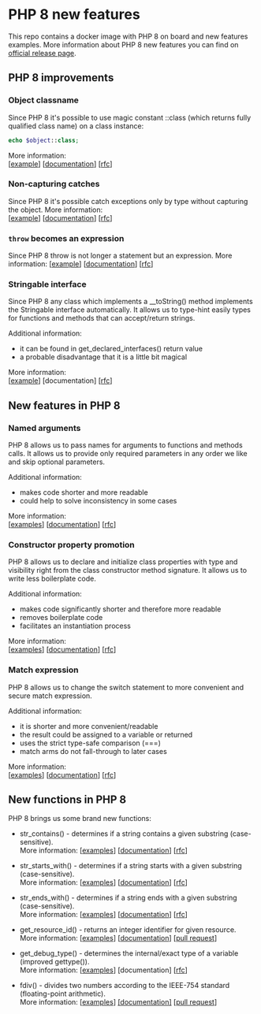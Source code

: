 # PHP 8 new features

This repo contains a docker image with PHP 8 on board and new features examples. More information about PHP 8
new features you can find on [official release page](https://www.php.net/releases/8.0/en.php).

## PHP 8 improvements

### Object classname
Since PHP 8 it's possible to use magic constant ::class (which returns fully qualified class name) on a class instance:
```php
echo $object::class;
```
More information:  
[[example](src/improvements/object-classname.php)]
[[documentation](https://www.php.net/manual/en/language.constants.predefined.php)]
[[rfc](https://wiki.php.net/rfc/class_name_literal_on_object)]

### Non-capturing catches
Since PHP 8 it's possible catch exceptions only by type without capturing the object.
More information:  
[[example](src/improvements/non-capturing-catches.php)]
[[documentation](https://www.php.net/manual/en/language.exceptions.php)]
[[rfc](https://wiki.php.net/rfc/non-capturing_catches)]

### `throw` becomes an expression
Since PHP 8 throw is not longer a statement but an expression.
More information:
[[example](src/improvements/object-classname.php)]
[[documentation](https://www.php.net/manual/en/language.exceptions.php)]
[[rfc](https://wiki.php.net/rfc/throw_expression)]

### Stringable interface
Since PHP 8 any class which implements a __toString() method implements the Stringable interface automatically.
It allows us to type-hint easily types for functions and methods that can accept/return strings.

Additional information:
- it can be found in get_declared_interfaces() return value
- a probable disadvantage that it is a little bit magical

More information:  
[[example](src/improvements/stringable-interface.php)]
[documentation]
[[rfc](https://wiki.php.net/rfc/stringable)]


## New features in PHP 8

### Named arguments
PHP 8 allows us to pass names for arguments to functions and methods calls. It allows us to provide only
required parameters in any order we like and skip optional parameters.  

Additional information:
- makes code shorter and more readable
- could help to solve inconsistency in some cases

More information:  
[[examples](src/new-features/named-arguments)]
[[documentation](https://www.php.net/manual/en/functions.arguments.php)]
[[rfc](https://wiki.php.net/rfc/named_params)]


### Constructor property promotion
PHP 8 allows us to declare and initialize class properties with type and visibility right from the class constructor
method signature. It allows us to write less boilerplate code.   

Additional information:
- makes code significantly shorter and therefore more readable
- removes boilerplate code
- facilitates an instantiation process

More information:  
[[examples](src/new-features/property-promotion)]
[[documentation](https://www.php.net/manual/en/language.oop5.decon.php#language.oop5.decon.constructor.promotion)]
[[rfc](https://wiki.php.net/rfc/constructor_promotion)]

### Match expression
PHP 8 allows us to change the switch statement to more convenient and secure match expression.   

Additional information:
- it is shorter and more convenient/readable
- the result could be assigned to a variable or returned
- uses the strict type-safe comparison (===)
- match arms do not fall-through to later cases

More information:  
[[examples](src/new-features/match-expression)]
[[documentation](https://www.php.net/manual/en/control-structures.match.php)]
[[rfc](https://wiki.php.net/rfc/match_expression_v2)]


## New functions in PHP 8

PHP 8 brings us some brand new functions:

- str_contains() - determines if a string contains a given substring (case-sensitive).  
More information:
[[examples](src/new-functions/str_functions/)]
[[documentation](https://www.php.net/manual/en/function.str-contains.php)]
[[rfc](https://wiki.php.net/rfc/str_contains)]

- str_starts_with() - determines if a string starts with a given substring (case-sensitive).  
More information:
[[examples](src/new-functions/str_functions/)]
[[documentation](https://www.php.net/manual/en/function.str-starts-with.php)]
[[rfc](https://wiki.php.net/rfc/add_str_starts_with_and_ends_with_functions)]

- str_ends_with() - determines if a string ends with a given substring (case-sensitive).  
More information:
[[examples](src/new-functions/str_functions/)]
[[documentation](https://www.php.net/manual/en/function.str-ends-with.php)]
[[rfc](https://wiki.php.net/rfc/add_str_starts_with_and_ends_with_functions)]

- get_resource_id() - returns an integer identifier for given resource.  
More information:
[[examples](src/new-functions/get_resource_id/)]
[[documentation](https://www.php.net/manual/en/function.get-resource-id.php)]
[[pull request](https://github.com/php/php-src/pull/5427)]

- get_debug_type() - determines the internal/exact type of a variable (improved gettype()).  
More information:
[[examples](src/new-functions/get_debug_type/)]
[documentation]
[[rfc](https://wiki.php.net/rfc/get_debug_type)]

- fdiv() - divides two numbers according to the IEEE-754 standard (floating-point arithmetic).  
More information:
[[examples](src/new-functions/fdiv/)]
[[documentation]](https://www.php.net/manual/en/function.fdiv.php)
[[pull request](https://github.com/php/php-src/pull/4769)]